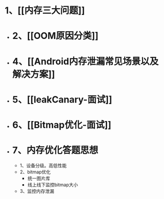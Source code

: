 # 1、[[内存三大问题]]
- # 2、[[OOM原因分类]]
- # 4、[[Android内存泄漏常见场景以及解决方案]]
- # 5、[[leakCanary-面试]]
- # 6、[[Bitmap优化-面试]]
- # 7、内存优化答题思想
	- 1、设备分级。高低性能
	- 2、bitmap优化
		- 统一图片库
		- 线上线下监控bitmap大小
	- 3、监控内存泄漏